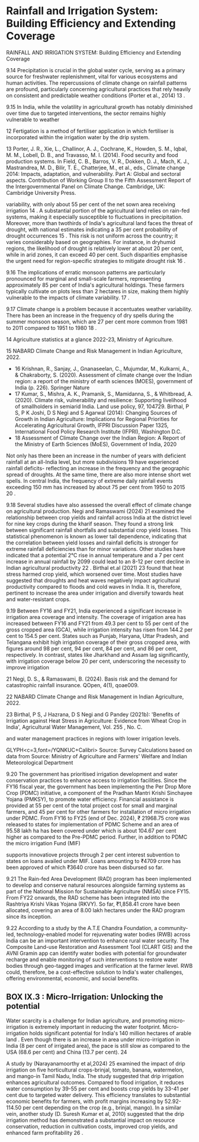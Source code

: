 # Rainfall and Irrigation System: Building Efficiency and Extending Coverage

RAINFALL AND IRRIGATION SYSTEM: Building Efficiency and Extending Coverage

9.14 Precipitation is  crucial  in  the  global  water  cycle,  serving  as  a  primary  source for  freshwater  replenishment,  vital  for  various  ecosystems  and  human  activities. The  repercussions  of  climate  change  on  rainfall  patterns  are  profound,  particularly concerning agricultural practices that rely heavily on consistent and predictable weather conditions (Porter et al., 2014) 13 .

9.15 In India, while the volatility in agricultural growth has notably diminished over time due to targeted interventions, the sector remains highly vulnerable to weather

12    Fertigation is a method of fertiliser application in which fertiliser is incorporated within the irrigation water by the drip system.

13    Porter, J. R., Xie, L., Challinor, A. J., Cochrane, K., Howden, S. M., Iqbal, M. M., Lobell, D. B., and Travasso, M. I. (2014). Food security and food production systems. In Field, C. B., Barros, V. R., Dokken, D. J., Mach, K. J., Mastrandrea, M. D., Bilir, T. E., Chatterjee, M., et al., eds., Climate change 2014: Impacts, adaptation, and vulnerability. Part A: Global and sectoral aspects. Contribution of  Working Group II to the Fifth Assessment Report of the Intergovernmental Panel on Climate Change. Cambridge, UK: Cambridge University Press.

variability, with only about 55 per cent of the net sown area receiving irrigation 14 . A substantial  portion  of  the  agricultural  land  relies  on  rain-fed  systems,  making  it especially  susceptible  to  fluctuations  in  precipitation.  Moreover,  more  than  twothirds of India's agricultural land faces the threat of drought, with national estimates indicating a 35 per cent probability of drought occurrences 15 . This risk is not uniform across the country; it varies considerably based on geographies. For instance, in dryhumid regions, the likelihood of drought is relatively lower at about 20 per cent, while in arid zones, it can exceed 40 per cent. Such disparities emphasise the urgent need for region-specific strategies to mitigate drought risk 16 .

9.16   The  implications  of  erratic  monsoon  patterns  are  particularly  pronounced  for marginal and small-scale farmers, representing approximately 85 per cent of India's agricultural holdings. These farmers typically cultivate on plots less than 2 hectares in size, making them highly vulnerable to the impacts of climate variability. 17 .

<!-- image -->

9.17 Climate change is a problem because it accentuates weather variability. There has been an increase in the frequency of dry spells during the summer monsoon season, which are 27 per cent more common from 1981 to 2011 compared to 1951 to 1980 18 .

14  Agriculture statistics at a glance 2022-23, Ministry of Agriculture.

15  NABARD Climate Change and Risk Management in Indian Agriculture, 2022.

- 16    Krishnan, R., Sanjay, J., Gnanaseelan, C., Mujumdar, M., Kulkarni, A., &amp; Chakraborty, S. (2020). Assessment of climate change over the Indian region: a report of the ministry of earth sciences (MOES), government of India (p. 226). Springer Nature
- 17    Kumar, S., Mishra, A. K., Pramanik, S., Mamidanna, S., &amp; Whitbread, A. (2020). Climate risk, vulnerability and resilience: Supporting livelihood of smallholders in semiarid India. Land use policy, 97, 104729. Birthal,  P  S,  P  K  Joshi,  D  S  Negi  and  S  Agarwal  (2014):  Changing  Sources  of  Growth  in  Indian  Agriculture: Implications  for  Regional  Priorities  for  Accelerating  Agricultural  Growth,  IFPRI  Discussion  Paper  1325, International Food Policy Research Institute (IFPRI), Washington D.C.
- 18    Assessment  of  Climate  Change  over  the  Indian  Region:  A  Report  of  the  Ministry  of  Earth  Sciences  (MoES), Government of India, 2020

Not only has there been an increase in the number of years with deficient rainfall at an all-India level, but more subdivisions 19 have experienced rainfall deficits- reflecting an increase in the frequency and the geographic spread of droughts. At the same time, there are also more intense short wet spells. In central India, the frequency of extreme daily rainfall events exceeding 150 mm has increased by about 75 per cent from 1950 to 2015 20 .

<!-- image -->

<!-- image -->

<!-- image -->

9.18 Several  studies  have  also  assessed  the  overall  effect  of  climate  change  on agricultural  production.  Negi  and  Ramaswami  (2024) 21   examined  the  relationship between crop yields and rainfall across India at the district level for nine key crops during  the  kharif  season.  They  found  a  strong  link  between  significant  rainfall shortfalls and substantial crop yield losses. This statistical phenomenon is known as lower tail dependence, indicating that the correlation between yield losses and rainfall deficits is stronger for extreme rainfall deficiencies than for minor variations. Other studies have indicated that a potential 2°C rise in annual temperature and a 7 per cent increase in annual rainfall by 2099 could lead to an 8-12 per cent decline in Indian agricultural  productivity 22 .  Birthal  et.al  (2021) 23 found  that  heat  stress  harmed  crop yield, which worsened over time. Most studies have suggested that droughts and heat waves negatively impact agricultural productivity compared to floods and cold waves in India. It is, therefore, pertinent to increase the area under irrigation and diversify towards heat and water-resistant crops.

9.19 Between FY16 and FY21, India experienced a significant increase in irrigation area coverage and intensity. The coverage of irrigation area has increased between FY16 and FY21 from 49.3 per cent to 55 per cent of the gross cropped area (GCA), while irrigation intensity has risen from 144.2 per cent to 154.5 per cent. States such as Punjab, Haryana, Uttar Pradesh, and Telangana exhibit high irrigation coverage of their gross cropped area, with figures around 98 per cent, 94 per cent, 84 per cent, and 86 per cent, respectively. In contrast, states like Jharkhand and Assam lag significantly, with irrigation coverage below 20 per cent, underscoring the necessity to improve irrigation

21    Negi, D. S., &amp; Ramaswami, B. (2024). Basis risk and the demand for catastrophic rainfall insurance. QOpen, 4(1), qoae009.

22  NABARD Climate Change and Risk Management in Indian Agriculture, 2022.

23    Birthal, P S, J Hazrana, D S Negi and G Pandey (2021b): 'Benefits of Irrigation against Heat Stress in Agriculture: Evidence from Wheat Crop in India', Agricultural Water Management, Vol. 255 , No. C.

and water management practices in regions with lower irrigation levels.

<!-- image -->

GLYPH&lt;c=3,font=/YQNKUC+Calibri&gt; Source: Survey Calculations based on data from Source: Ministry of Agriculture and Farmers' Welfare and Indian Meteorological Department

9.20 The government has prioritised irrigation development and water conservation practices  to  enhance  access  to  irrigation  facilities.  Since  the  FY16  fiscal  year,  the government  has  been  implementing  the  Per  Drop  More  Crop  (PDMC)  initiative, a  component of the Pradhan Mantri Krishi Sinchayee Yojana (PMKSY), to promote water  efficiency.  Financial  assistance  is  provided  at  55  per  cent  of  the  total  project cost for small and marginal farmers, and 45 per cent for other farmers for installation of micro irrigation under PDMC. From FY16 to FY25 (end of Dec. 2024), ₹ 21968.75 crore was released to states for implementation of PDMC Scheme and an area of 95.58 lakh ha has been covered under which is about 104.67 per cent higher as compared to the Pre-PDMC period. Further, in addition to PDMC the micro irrigation Fund (MIF)

supports innovatiove projects through 2 per cent interest subvention to states on loans availed  under  MIF.  Loans  amounting  to  ₹4709  crore  has  been  approved  of  which ₹3640 crore has been disbursed so far.

9.21 The  Rain-fed  Area  Development  (RAD)  program  has  been  implemented  to develop  and  conserve  natural  resources  alongside  farming  systems  as  part  of  the National Mission for Sustainable Agriculture (NMSA) since FY15. From FY22 onwards, the RAD scheme has been integrated into the Rashtriya Krishi Vikas Yojana (RKVY). So far, ₹1,858.41 crore have been allocated, covering an area of 8.00 lakh hectares under the RAD program since its inception.

9.22 According  to  a  study  by  the  A.T.E  Chandra  Foundation,  a  community-led, technology-enabled model for rejuvenating water bodies (RWB) across India can be an important intervention to enhance rural water security. The Composite Land-use Restoration and Assessment Tool (CLART GIS) and the AVNI Gramin app can identify water bodies with potential for groundwater recharge and enable monitoring of such interventions to restore water bodies through geo-tagged images and verification at the  farmer  level.  RWB could, therefore, be a cost-effective  solution  to  India's  water challenges, offering environmental, economic, and social benefits.

## BOX IX.3 :  Micro-Irrigation: Unlocking the potential

Water  scarcity  is  a  challenge  for  Indian  agriculture,  and  promoting  micro-irrigation  is extremely  important  in  reducing  the  water  footprint.  Micro-irrigation  holds  significant potential for India's 140 million hectares of arable land . Even though there is an increase in area under micro-irrigation in India (8 per cent of irrigated area), the pace is still slow as compared to the USA (68.6 per cent) and China (13.7 per cent). 24

<!-- image -->

A study by (Narayanamoorthy et al,2024) 25  examined the impact of drip irrigation on five horticultural  crops-brinjal,  tomato,  banana,  watermelon,  and  mango-in  Tamil  Nadu, India. The study suggested that drip irrigation enhances agricultural outcomes. Compared to flood irrigation, it reduces water consumption by 39-55 per cent and boosts crop yields by 33-41 per cent due to targeted water delivery. This efficiency translates to substantial economic  benefits  for  farmers,  with  profit  margins  increasing  by  52.92-114.50  per  cent depending on the crop (e.g., brinjal, mango). In a similar vein, another study (D. Suresh Kumar et al, 2010) suggested that the drip irrigation method has demonstrated a substantial impact on resource conservation, reduction in cultivation costs, improved crop yields, and enhanced farm profitability 26 .

##